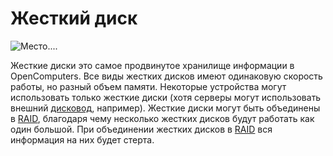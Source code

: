 # Жесткий диск

![Место....](oredict:oc:hdd1)

Жесткие диски это самое продвинутое хранилище информации в OpenComputers. Все виды жестких дисков имеют одинаковую скорость работы, но разный объем памяти. Некоторые устройства могут использовать только жесткие диски (хотя серверы могут использовать внешний [дисковод](../block/diskDrive.md), например). Жесткие диски могут быть объединены в [RAID](../block/raid.md), благодаря чему несколько жестких дисков будут работать как один большой. При объединении жестких дисков в [RAID](../block/raid.md) вся информация на них будет стерта. 
